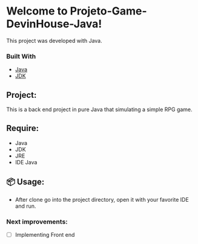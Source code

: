 # Welcome to Projeto-Game-DevinHouse-Java!

This project was developed with Java.<br>

### Built With

* [Java](https://www.oracle.com/br/java/)
* [JDK](https://www.oracle.com/br/java/)

## Project: 

This is a back end project in pure Java that simulating a simple RPG game. 

## Require:

* Java
* JDK
* JRE
* IDE Java

## 📦 Usage:

* After clone go into the project directory, open it with your favorite IDE and run.

### Next improvements:

- [ ] Implementing Front end
